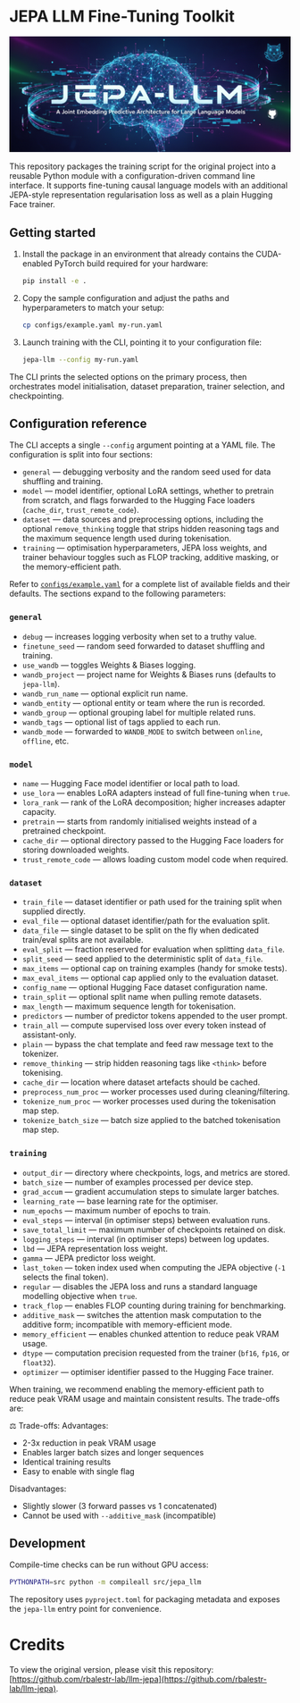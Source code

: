 # JEPA LLM Fine-Tuning Toolkit

![jepa_banner](jepa.png)

This repository packages the training script for the original project into a reusable
Python module with a configuration-driven command line interface.  It supports
fine-tuning causal language models with an additional JEPA-style representation
regularisation loss as well as a plain Hugging Face trainer.

## Getting started

1. Install the package in an environment that already contains the CUDA-enabled
   PyTorch build required for your hardware:

   ```bash
   pip install -e .
   ```

2. Copy the sample configuration and adjust the paths and hyperparameters to
   match your setup:

   ```bash
   cp configs/example.yaml my-run.yaml
   ```

3. Launch training with the CLI, pointing it to your configuration file:

   ```bash
   jepa-llm --config my-run.yaml
   ```

The CLI prints the selected options on the primary process, then orchestrates
model initialisation, dataset preparation, trainer selection, and checkpointing.

## Configuration reference

The CLI accepts a single `--config` argument pointing at a YAML file.  The
configuration is split into four sections:

- `general` — debugging verbosity and the random seed used for data shuffling
  and training.
- `model` — model identifier, optional LoRA settings, whether to pretrain from
  scratch, and flags forwarded to the Hugging Face loaders (`cache_dir`,
  `trust_remote_code`).
- `dataset` — data sources and preprocessing options, including the optional
  `remove_thinking` toggle that strips hidden reasoning tags and the maximum
  sequence length used during tokenisation.
- `training` — optimisation hyperparameters, JEPA loss weights, and trainer
  behaviour toggles such as FLOP tracking, additive masking, or the
  memory-efficient path.

Refer to [`configs/example.yaml`](configs/example.yaml) for a complete list of
available fields and their defaults. The sections expand to the following
parameters:

### `general`

- `debug` — increases logging verbosity when set to a truthy value.
- `finetune_seed` — random seed forwarded to dataset shuffling and training.
- `use_wandb` — toggles Weights & Biases logging.
- `wandb_project` — project name for Weights & Biases runs (defaults to
  `jepa-llm`).
- `wandb_run_name` — optional explicit run name.
- `wandb_entity` — optional entity or team where the run is recorded.
- `wandb_group` — optional grouping label for multiple related runs.
- `wandb_tags` — optional list of tags applied to each run.
- `wandb_mode` — forwarded to `WANDB_MODE` to switch between `online`,
  `offline`, etc.

### `model`

- `name` — Hugging Face model identifier or local path to load.
- `use_lora` — enables LoRA adapters instead of full fine-tuning when `true`.
- `lora_rank` — rank of the LoRA decomposition; higher increases adapter
  capacity.
- `pretrain` — starts from randomly initialised weights instead of a pretrained
  checkpoint.
- `cache_dir` — optional directory passed to the Hugging Face loaders for
  storing downloaded weights.
- `trust_remote_code` — allows loading custom model code when required.

### `dataset`

- `train_file` — dataset identifier or path used for the training split when
  supplied directly.
- `eval_file` — optional dataset identifier/path for the evaluation split.
- `data_file` — single dataset to be split on the fly when dedicated train/eval
  splits are not available.
- `eval_split` — fraction reserved for evaluation when splitting `data_file`.
- `split_seed` — seed applied to the deterministic split of `data_file`.
- `max_items` — optional cap on training examples (handy for smoke tests).
- `max_eval_items` — optional cap applied only to the evaluation dataset.
- `config_name` — optional Hugging Face dataset configuration name.
- `train_split` — optional split name when pulling remote datasets.
- `max_length` — maximum sequence length for tokenisation.
- `predictors` — number of predictor tokens appended to the user prompt.
- `train_all` — compute supervised loss over every token instead of assistant-only.
- `plain` — bypass the chat template and feed raw message text to the tokenizer.
- `remove_thinking` — strip hidden reasoning tags like `<think>` before tokenising.
- `cache_dir` — location where dataset artefacts should be cached.
- `preprocess_num_proc` — worker processes used during cleaning/filtering.
- `tokenize_num_proc` — worker processes used during the tokenisation map step.
- `tokenize_batch_size` — batch size applied to the batched tokenisation map step.

### `training`

- `output_dir` — directory where checkpoints, logs, and metrics are stored.
- `batch_size` — number of examples processed per device step.
- `grad_accum` — gradient accumulation steps to simulate larger batches.
- `learning_rate` — base learning rate for the optimiser.
- `num_epochs` — maximum number of epochs to train.
- `eval_steps` — interval (in optimiser steps) between evaluation runs.
- `save_total_limit` — maximum number of checkpoints retained on disk.
- `logging_steps` — interval (in optimiser steps) between log updates.
- `lbd` — JEPA representation loss weight.
- `gamma` — JEPA predictor loss weight.
- `last_token` — token index used when computing the JEPA objective (`-1`
  selects the final token).
- `regular` — disables the JEPA loss and runs a standard language modelling
  objective when `true`.
- `track_flop` — enables FLOP counting during training for benchmarking.
- `additive_mask` — switches the attention mask computation to the additive
  form; incompatible with memory-efficient mode.
- `memory_efficient` — enables chunked attention to reduce peak VRAM usage.
- `dtype` — computation precision requested from the trainer (`bf16`, `fp16`,
  or `float32`).
- `optimizer` — optimiser identifier passed to the Hugging Face trainer.

When training, we recommend enabling the memory-efficient path to reduce peak
VRAM usage and maintain consistent results. The trade-offs are:

⚖️ Trade-offs:
Advantages:

- 2-3x reduction in peak VRAM usage
- Enables larger batch sizes and longer sequences
- Identical training results
- Easy to enable with single flag

Disadvantages:

- Slightly slower (3 forward passes vs 1 concatenated)
- Cannot be used with `--additive_mask` (incompatible)

## Development

Compile-time checks can be run without GPU access:

```bash
PYTHONPATH=src python -m compileall src/jepa_llm
```

The repository uses `pyproject.toml` for packaging metadata and exposes the
`jepa-llm` entry point for convenience.

# Credits
To view the original version, please visit this repository: [https://github.com/rbalestr-lab/llm-jepa](https://github.com/rbalestr-lab/llm-jepa).
